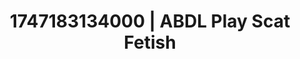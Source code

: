 ---
categories:
- Curvy bodies
- Naughty librarian
- Glowing skin
- Neon-lit seduction
- Virtual intimacy
image: /assets/images/1747183134000.jpg
layout: post
seo:
  description: Featured content with high-quality Scat Fetish, ABDL Play. HD images
    available.
  keywords: Scat Fetish, ABDL Play
  og_image: /assets/images/1747183134000.jpg
  schema_type: VisualArtwork
tags:
- ABDL Play
- '#1747183134000'
- Scat Fetish
title: 1747183134000 | ABDL Play Scat Fetish
---